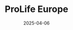 ---
layout: Post
title: ProLife Europe
description: Custom Wordpress based website built with ACF Custom Blocks and Tailwind.
link: https://prolifeeurope.org/
date: '2025-04-06'
tags:
  - wordpress
  - tailwind
  - alpine
  - acf
logo:
  src: /projects/prolife/logo.svg
  width: 500          
  height: 250         
images:
  - src: /projects/prolife/1.png
  - src: /projects/prolife/2.png
  - src: /projects/prolife/3.png
  - src: /projects/prolife/4.png
  - src: /projects/prolife/5.png
  - src: /projects/prolife/6.png
---